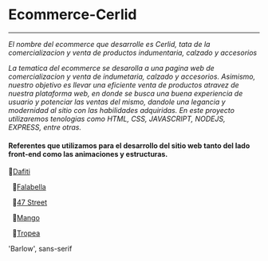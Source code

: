 # Ecommerce-Cerlid
---
*El nombre del ecommerce que desarrolle es Cerlid, tata de la comercializacion y venta de productos indumentaria, calzado y  accesorios*

*La tematica del ecommerce se desarolla a una pagina web de comercializacion y venta de indumetaria, calzado y accesorios. Asimismo, nuestro objetivo es llevar una eficiente venta de productos atravez de nuestra plataforma web, en donde se busca una buena experiencia de usuario y potenciar las ventas del mismo, dandole una legancia y modernidad al sitio con las habilidades adquiridas. En este proyecto utilizaremos tenologias como HTML, CSS, JAVASCRIPT, NODEJS, EXPRESS, entre otras.*

#### Referentes que utilizamos para el desarrollo del sitio web tanto del lado front-end como las animaciones y estructuras.

🔗[Dafiti](https://www.dafiti.com.ar/)


  &nbsp;
🔗[Falabella](https://www.falabella.com.ar/)


  &nbsp;
🔗[47 Street](https://www.47street.com.ar/)


  &nbsp;
🔗[Mango](https://shop.mango.com/)


  &nbsp;
🔗[Tropea](https://tropea.com.ar/)

'Barlow', sans-serif

